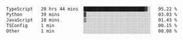 <!--START_SECTION:waka-->

```txt
TypeScript   20 hrs 44 mins  ███████████████████████▓░   95.22 %
Python       39 mins         ▓░░░░░░░░░░░░░░░░░░░░░░░░   03.03 %
JavaScript   18 mins         ▒░░░░░░░░░░░░░░░░░░░░░░░░   01.43 %
TSConfig     1 min           ░░░░░░░░░░░░░░░░░░░░░░░░░   00.15 %
Other        1 min           ░░░░░░░░░░░░░░░░░░░░░░░░░   00.08 %
```

<!--END_SECTION:waka-->
